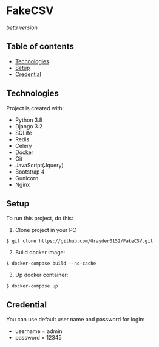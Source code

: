 # FakeCSV
*beta version* 

## Table of contents
* [Technologies](#technologies)
* [Setup](#setup)
* [Credential](#credential)

## Technologies
Project is created with:
* Python 3.8
* Django 3.2
* SQLite
* Redis
* Celery
* Docker
* Git
* JavaScript(Jquery)
* Bootstrap 4
* Gunicorn
* Nginx
	
## Setup
To run this project, do this:

1) Clone project in your PC
```
$ git clone https://github.com/Grayder0152/FakeCSV.git
```
2) Build docker image:
```
$ docker-compose build --no-cache
```
3) Up docker container:
```
$ docker-compose up
```
## Credential
You can use default user name and password for login:
* username = admin
* password = 12345
